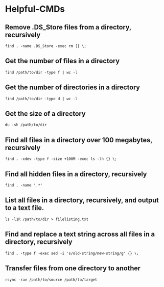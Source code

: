 # Helpful-CMDs

## Remove .DS_Store files from a directory, recursively
```
find . -name .DS_Store -exec rm {} \;
```

## Get the number of files in a directory
```
find /path/to/dir -type f | wc -l
```

## Get the number of directories in a directory
```
find /path/to/dir -type d | wc -l
```

## Get the size of a directory
```
du -sh /path/to/dir
```

## Find all files in a directory over 100 megabytes, recursively
```
find . -xdev -type f -size +100M -exec ls -lh {} \;
```

## Find all hidden files in a directory, recursively
```
find . -name '.*'
```

## List all files in a directory, recursively, and output to a text file. 
```
ls -l1R /path/to/dir > filelisting.txt
```

## Find and replace a text string across all files in a directory, recursively
```
find . -type f -exec sed -i 's/old-string/new-string/g' {} \;
```

## Transfer files from one directory to another
```
rsync -rav /path/to/source /path/to/target
```
